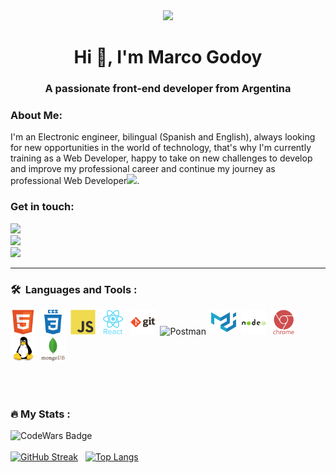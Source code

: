 <div id="header" align="center">
  <img src="https://media.giphy.com/media/M9gbBd9nbDrOTu1Mqx/giphy.gif" width="100"/>
</div>
<h1 align="center">Hi 👋, I'm Marco Godoy</h1>
<h3 align="center">A passionate front-end developer from Argentina</h3>

### About Me:

<p text='bold'>I'm an Electronic engineer, bilingual (Spanish and English), always looking for new opportunities in the world of technology, that's why I'm currently training as a Web Developer, happy to take on new challenges to develop and improve my professional career and continue my journey as professional Web Developer<img src="https://media.giphy.com/media/WUlplcMpOCEmTGBtBW/giphy.gif" width="30">.</p>

### Get in touch:
<div><a href='https://www.linkedin.com/in/marcogdv/'>
<img src='https://img.shields.io/badge/LinkedIn-blue?logo=linkedin&logoColor=white&style=for-the-badge'></img>
</a></div>
<div><a href='https://twitter.com/marcogdv'>
<img src='https://img.shields.io/badge/Twitter-blue?logo=Twitter&logoColor=white&style=for-the-badge'></img>
</a></div>
<div><a href='https://marcogodoy.herokuapp.com'>
<img src='https://img.shields.io/badge/Portfolio-blue?&style=for-the-badge'></img>
</a></div>



---

### 🛠 &nbsp;Languages and Tools :

<p>
<img src="https://github.com/devicons/devicon/blob/master/icons/html5/html5-original.svg" title="HTML5" alt="HTML" width="40" height="40"/>&nbsp;
<img src="https://github.com/devicons/devicon/blob/master/icons/css3/css3-plain-wordmark.svg"  title="CSS3" alt="CSS" width="40" height="40"/>&nbsp;
<img src="https://github.com/devicons/devicon/blob/master/icons/javascript/javascript-original.svg" title="JavaScript" alt="JavaScript" width="40" height="40"/>&nbsp;
<img src="https://github.com/devicons/devicon/blob/master/icons/react/react-original-wordmark.svg" title="React" alt="React" width="40" height="40"/>&nbsp;
<img src="https://github.com/devicons/devicon/blob/master/icons/git/git-original-wordmark.svg" title="Git" **alt="Git" width="40" height="40"/>&nbsp;
<img src="https://www.vectorlogo.zone/logos/getpostman/getpostman-icon.svg" title="Postman"  alt="Postman" width="40" height="40"/>&nbsp;
<img src="https://github.com/devicons/devicon/blob/master/icons/materialui/materialui-original.svg" title="Material UI" alt="Material UI" width="40" height="40"/>&nbsp;
<img src="https://github.com/devicons/devicon/blob/master/icons/nodejs/nodejs-original-wordmark.svg" title="NodeJS" alt="NodeJS" width="40" height="40"/>&nbsp;
<img src="https://github.com/devicons/devicon/blob/master/icons/chrome/chrome-plain-wordmark.svg" title="Chrome" alt="Chrome" width="40" height="40"/>&nbsp;
<img src="https://github.com/devicons/devicon/blob/master/icons/linux/linux-original.svg" title="Linux" alt="Linux" width="40" height="40"/>&nbsp;
<img src="https://github.com/devicons/devicon/blob/master/icons/mongodb/mongodb-original-wordmark.svg" title="MongoDB" alt="MongoDB" width="40" height="40"/>&nbsp;</p>
<br><br>
  
### :fire: My Stats :

![CodeWars Badge](https://www.codewars.com/users/MarcogodoyV/badges/large)
<br><br>
[![GitHub Streak](http://github-readme-streak-stats.herokuapp.com?user=MarcogodoyV&theme=dark&background=000000)](https://git.io/streak-stats)
&nbsp;
[![Top Langs](https://github-readme-stats.vercel.app/api/top-langs/?username=MarcogodoyV&layout=compact&theme=vision-friendly-dark)](https://github.com/anuraghazra/github-readme-stats)
